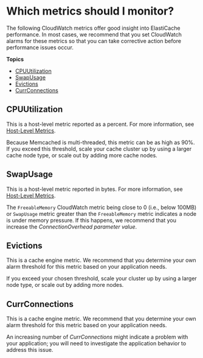 # Which metrics should I monitor?<a name="CacheMetrics.WhichShouldIMonitor"></a>

The following CloudWatch metrics offer good insight into ElastiCache performance\. In most cases, we recommend that you set CloudWatch alarms for these metrics so that you can take corrective action before performance issues occur\.

**Topics**
+ [CPUUtilization](#metrics-cpu-utilization)
+ [SwapUsage](#metrics-swap-usage)
+ [Evictions](#metrics-evictions)
+ [CurrConnections](#metrics-curr-connections)

## CPUUtilization<a name="metrics-cpu-utilization"></a>

This is a host\-level metric reported as a percent\. For more information, see [Host\-Level Metrics](CacheMetrics.HostLevel.md)\.

Because Memcached is multi\-threaded, this metric can be as high as 90%\. If you exceed this threshold, scale your cache cluster up by using a larger cache node type, or scale out by adding more cache nodes\.

## SwapUsage<a name="metrics-swap-usage"></a>

This is a host\-level metric reported in bytes\. For more information, see [Host\-Level Metrics](CacheMetrics.HostLevel.md)\.

The `FreeableMemory` CloudWatch metric being close to 0 \(i\.e\., below 100MB\) or `SwapUsage` metric greater than the `FreeableMemory` metric indicates a node is under memory pressure\. If this happens, we recommend that you increase the *ConnectionOverhead parameter value*\.

## Evictions<a name="metrics-evictions"></a>

This is a cache engine metric\. We recommend that you determine your own alarm threshold for this metric based on your application needs\.

If you exceed your chosen threshold, scale your cluster up by using a larger node type, or scale out by adding more nodes\.

## CurrConnections<a name="metrics-curr-connections"></a>

This is a cache engine metric\. We recommend that you determine your own alarm threshold for this metric based on your application needs\.

An increasing number of *CurrConnections* might indicate a problem with your application; you will need to investigate the application behavior to address this issue\.